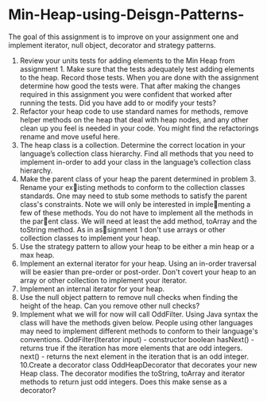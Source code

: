 # Min-Heap-using-Deisgn-Patterns-

The goal of this assignment is to improve on your assignment one and implement iterator, null 
object, decorator and strategy patterns.

1. Review your units tests for adding elements to the Min Heap from assignment 1. Make sure
that the tests adequately test adding elements to the heap. Record those tests. When you
are done with the assignment determine how good the tests were. That after making the
changes required in this assignment you were confident that worked after running the tests.
Did you have add to or modify your tests?
2. Refactor your heap code to use standard names for methods, remove helper methods on
the heap that deal with heap nodes, and any other clean up you feel is needed in your
code. You might find the refactorings rename and move useful here.
3. The heap class is a collection. Determine the correct location in your language’s collection
class hierarchy. Find all methods that you need to implement in-order to add your class in
the language’s collection class hierarchy.
4. Make the parent class of your heap the parent determined in problem 3. Rename your existing methods to conform to the collection classes standards. One may need to stub some
methods to satisfy the parent class's constraints. Note we will only be interested in implementing a few of these methods. You do not have to implement all the methods in the parent class. We will need at least the add method, toArray and the toString method. As in assignment 1 don't use arrays or other collection classes to implement your heap.
5. Use the strategy pattern to allow your heap to be either a min heap or a max heap.
6. Implement an external iterator for your heap. Using an in-order traversal will be easier than
pre-order or post-order. Don't covert your heap to an array or other collection to implement
your iterator.
7. Implement an internal iterator for your heap.
8. Use the null object pattern to remove null checks when finding the height of the heap. Can
you remove other null checks?
9. Implement what we will for now will call OddFilter. Using Java syntax the class will have the
methods given below. People using other languages may need to implement different
methods to conform to their language's conventions.
OddFilter(Iterator input) - constructor 
boolean hasNext() - returns true if the iteration has more elements that are odd integers. 
next() - returns the next element in the iteration that is an odd integer. 
10.Create a decorator class OddHeapDecorator that decorates your new Heap class. The
decorator modifies the toString, toArray and iterator methods to return just odd integers.
Does this make sense as a decorator?
